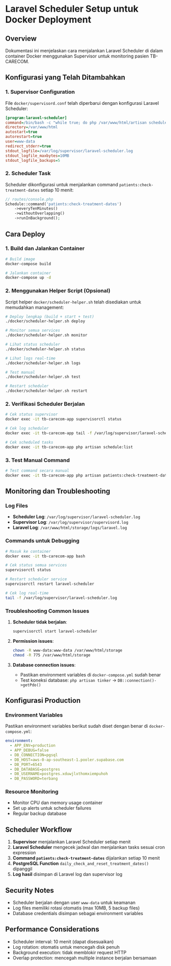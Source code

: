# Laravel Scheduler Setup untuk Docker Deployment

## Overview
Dokumentasi ini menjelaskan cara menjalankan Laravel Scheduler di dalam container Docker menggunakan Supervisor untuk monitoring pasien TB-CARECOM.

## Konfigurasi yang Telah Ditambahkan

### 1. Supervisor Configuration
File `docker/supervisord.conf` telah diperbarui dengan konfigurasi Laravel Scheduler:

```ini
[program:laravel-scheduler]
command=/bin/bash -c "while true; do php /var/www/html/artisan schedule:run --verbose --no-interaction; sleep 60; done"
directory=/var/www/html
autostart=true
autorestart=true
user=www-data
redirect_stderr=true
stdout_logfile=/var/log/supervisor/laravel-scheduler.log
stdout_logfile_maxbytes=10MB
stdout_logfile_backups=5
```

### 2. Scheduler Task
Scheduler dikonfigurasi untuk menjalankan command `patients:check-treatment-dates` setiap 10 menit:

```php
// routes/console.php
Schedule::command('patients:check-treatment-dates')
    ->everyTenMinutes()
    ->withoutOverlapping()
    ->runInBackground();
```

## Cara Deploy

### 1. Build dan Jalankan Container
```bash
# Build image
docker-compose build

# Jalankan container
docker-compose up -d
```

### 2. Menggunakan Helper Script (Opsional)
Script helper `docker/scheduler-helper.sh` telah disediakan untuk memudahkan management:

```bash
# Deploy lengkap (build + start + test)
./docker/scheduler-helper.sh deploy

# Monitor semua services
./docker/scheduler-helper.sh monitor

# Lihat status scheduler
./docker/scheduler-helper.sh status

# Lihat logs real-time
./docker/scheduler-helper.sh logs

# Test manual
./docker/scheduler-helper.sh test

# Restart scheduler
./docker/scheduler-helper.sh restart
```

### 2. Verifikasi Scheduler Berjalan
```bash
# Cek status supervisor
docker exec -it tb-carecom-app supervisorctl status

# Cek log scheduler
docker exec -it tb-carecom-app tail -f /var/log/supervisor/laravel-scheduler.log

# Cek scheduled tasks
docker exec -it tb-carecom-app php artisan schedule:list
```

### 3. Test Manual Command
```bash
# Test command secara manual
docker exec -it tb-carecom-app php artisan patients:check-treatment-dates
```

## Monitoring dan Troubleshooting

### Log Files
- **Scheduler Log**: `/var/log/supervisor/laravel-scheduler.log`
- **Supervisor Log**: `/var/log/supervisor/supervisord.log`
- **Laravel Log**: `/var/www/html/storage/logs/laravel.log`

### Commands untuk Debugging
```bash
# Masuk ke container
docker exec -it tb-carecom-app bash

# Cek status semua services
supervisorctl status

# Restart scheduler service
supervisorctl restart laravel-scheduler

# Cek log real-time
tail -f /var/log/supervisor/laravel-scheduler.log
```

### Troubleshooting Common Issues

1. **Scheduler tidak berjalan**:
   ```bash
   supervisorctl start laravel-scheduler
   ```

2. **Permission issues**:
   ```bash
   chown -R www-data:www-data /var/www/html/storage
   chmod -R 775 /var/www/html/storage
   ```

3. **Database connection issues**:
   - Pastikan environment variables di `docker-compose.yml` sudah benar
   - Test koneksi database: `php artisan tinker` → `DB::connection()->getPdo()`

## Konfigurasi Production

### Environment Variables
Pastikan environment variables berikut sudah diset dengan benar di `docker-compose.yml`:

```yaml
environment:
  - APP_ENV=production
  - APP_DEBUG=false
  - DB_CONNECTION=pgsql
  - DB_HOST=aws-0-ap-southeast-1.pooler.supabase.com
  - DB_PORT=6543
  - DB_DATABASE=postgres
  - DB_USERNAME=postgres.xduwjlxthomxiempuhoh
  - DB_PASSWORD=terbang
```

### Resource Monitoring
- Monitor CPU dan memory usage container
- Set up alerts untuk scheduler failures
- Regular backup database

## Scheduler Workflow

1. **Supervisor** menjalankan Laravel Scheduler setiap menit
2. **Laravel Scheduler** mengecek jadwal dan menjalankan tasks sesuai cron expression
3. **Command `patients:check-treatment-dates`** dijalankan setiap 10 menit
4. **PostgreSQL Function** `daily_check_and_reset_treatment_dates()` dipanggil
5. **Log hasil** disimpan di Laravel log dan supervisor log

## Security Notes

- Scheduler berjalan dengan user `www-data` untuk keamanan
- Log files memiliki rotasi otomatis (max 10MB, 5 backup files)
- Database credentials disimpan sebagai environment variables

## Performance Considerations

- Scheduler interval: 10 menit (dapat disesuaikan)
- Log rotation: otomatis untuk mencegah disk penuh
- Background execution: tidak memblokir request HTTP
- Overlap protection: mencegah multiple instance berjalan bersamaan